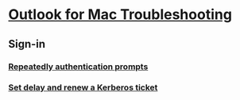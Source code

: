 # [Outlook for Mac Troubleshooting](../mac.md)
 
## Sign-in
### [Repeatedly authentication prompts](../sign-in/repeatedly-prompts-authentication.md)
### [Set delay and renew a Kerberos ticket](../sign-in/set-delay-renew-kerberos-ticket.md)